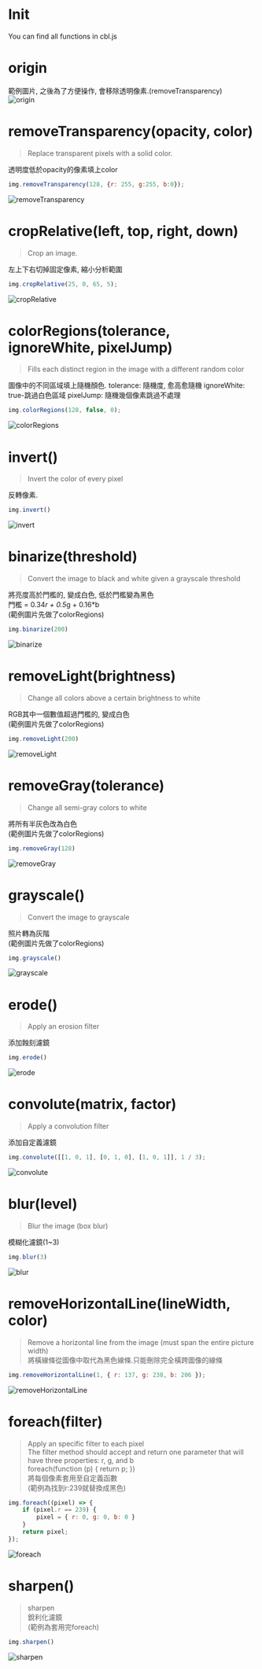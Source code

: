 # Init
You can find all functions in cbl.js  

# origin  
範例圖片, 之後為了方便操作, 會移除透明像素.(removeTransparency)  
![origin](img_fun-zhTW/46gh5.png)

# removeTransparency(opacity, color)
>Replace transparent pixels with a solid color.  

透明度低於opacity的像素填上color
```js
img.removeTransparency(128, {r: 255, g:255, b:0});
```
![removeTransparency](img_fun-zhTW/46gh5.removeTransparency.png)


# cropRelative(left, top, right, down)  
>Crop an image.  

左上下右切掉固定像素, 縮小分析範圍 
```js
img.cropRelative(25, 0, 65, 5);
```
![cropRelative](img_fun-zhTW/46gh5.cropRelative.png)

# colorRegions(tolerance, ignoreWhite, pixelJump)
>Fills each distinct region in the image with a different random color

圖像中的不同區域填上隨機顏色.
tolerance: 隨機度, 愈高愈隨機
ignoreWhite: true-跳過白色區域
pixelJump: 隨機幾個像素跳過不處理
```js
img.colorRegions(128, false, 0);
```
![colorRegions](img_fun-zhTW/46gh5.colorRegions.png)

# invert()
>Invert the color of every pixel

反轉像素.  
```js
img.invert()
```
![invert](img_fun-zhTW/46gh5.invert.png)

# binarize(threshold)
>Convert the image to black and white given a grayscale threshold  

將亮度高於門檻的, 變成白色, 低於門檻變為黑色  
門檻 = 0.34*r + 0.5*g + 0.16*b  
(範例圖片先做了colorRegions)  
```js
img.binarize(200)
```
![binarize](img_fun-zhTW/46gh5.binarize.png)

# removeLight(brightness)
>Change all colors above a certain brightness to white  

RGB其中一個數值超過門檻的, 變成白色  
(範例圖片先做了colorRegions)  
```js
img.removeLight(200)
```
![removeLight](img_fun-zhTW/46gh5.removeLight.png)

# removeGray(tolerance)
>Change all semi-gray colors to white  

將所有半灰色改為白色  
(範例圖片先做了colorRegions)  
```js
img.removeGray(128)
```
![removeGray](img_fun-zhTW/46gh5.removeGray.png)

# grayscale()
>Convert the image to grayscale  

照片轉為灰階  
(範例圖片先做了colorRegions)  
```js
img.grayscale()
```
![grayscale](img_fun-zhTW/46gh5.grayscale.png)

# erode()
>Apply an erosion filter  

添加蝕刻濾鏡  
```js
img.erode()
```
![erode](img_fun-zhTW/46gh5.erode.png)

# convolute(matrix, factor)
>Apply a convolution filter  

添加自定義濾鏡  
```js
img.convolute([[1, 0, 1], [0, 1, 0], [1, 0, 1]], 1 / 3);
```
![convolute](img_fun-zhTW/46gh5.convolute.png)

# blur(level)
>Blur the image (box blur)  

模糊化濾鏡(1~3)  
```js
img.blur(3)
```
![blur](img_fun-zhTW/46gh5.blur3.png)

# removeHorizontalLine(lineWidth, color)
>Remove a horizontal line from the image (must span the entire picture width)  
將橫線條從圖像中取代為黑色線條.只能刪除完全橫跨圖像的線條  
```js
img.removeHorizontalLine(1, { r: 137, g: 238, b: 206 });
```
![removeHorizontalLine](img_fun-zhTW/46gh5.removeHorizontalLine.png)


# foreach(filter)
>Apply an specific filter to each pixel  
The filter method should accept and return one parameter that will have three properties: r, g, and b  
foreach(function (p) { return p; })  
將每個像素套用至自定義函數  
(範例為找到r:239就替換成黑色)  
```js
img.foreach((pixel) => {
    if (pixel.r == 239) {
        pixel = { r: 0, g: 0, b: 0 }
    }
    return pixel;
});
```
![foreach](img_fun-zhTW/46gh5.foreach.png)

# sharpen()
>sharpen  
銳利化濾鏡  
(範例為套用完foreach)  
```js
img.sharpen()
```
![sharpen](img_fun-zhTW/46gh5.sharpen.png)
